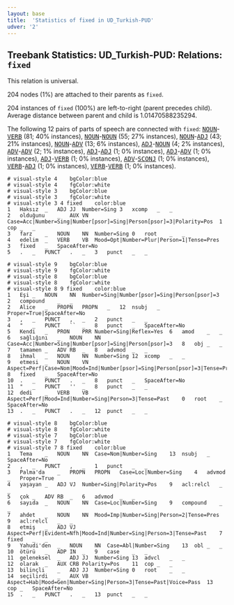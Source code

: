 ```yaml
---
layout: base
title:  'Statistics of fixed in UD_Turkish-PUD'
udver: '2'
---
```


## Treebank Statistics: UD_Turkish-PUD: Relations: `fixed`

This relation is universal.

204 nodes (1%) are attached to their parents as `fixed`.

204 instances of `fixed` (100%) are left-to-right (parent precedes child).
Average distance between parent and child is 1.01470588235294.

The following 12 pairs of parts of speech are connected with `fixed`: <tt><a href="tr_pud-pos-NOUN.html">NOUN</a></tt>-<tt><a href="tr_pud-pos-VERB.html">VERB</a></tt> (81; 40% instances), <tt><a href="tr_pud-pos-NOUN.html">NOUN</a></tt>-<tt><a href="tr_pud-pos-NOUN.html">NOUN</a></tt> (55; 27% instances), <tt><a href="tr_pud-pos-NOUN.html">NOUN</a></tt>-<tt><a href="tr_pud-pos-ADJ.html">ADJ</a></tt> (43; 21% instances), <tt><a href="tr_pud-pos-NOUN.html">NOUN</a></tt>-<tt><a href="tr_pud-pos-ADV.html">ADV</a></tt> (13; 6% instances), <tt><a href="tr_pud-pos-ADJ.html">ADJ</a></tt>-<tt><a href="tr_pud-pos-NOUN.html">NOUN</a></tt> (4; 2% instances), <tt><a href="tr_pud-pos-ADV.html">ADV</a></tt>-<tt><a href="tr_pud-pos-ADV.html">ADV</a></tt> (2; 1% instances), <tt><a href="tr_pud-pos-ADJ.html">ADJ</a></tt>-<tt><a href="tr_pud-pos-ADJ.html">ADJ</a></tt> (1; 0% instances), <tt><a href="tr_pud-pos-ADJ.html">ADJ</a></tt>-<tt><a href="tr_pud-pos-ADV.html">ADV</a></tt> (1; 0% instances), <tt><a href="tr_pud-pos-ADJ.html">ADJ</a></tt>-<tt><a href="tr_pud-pos-VERB.html">VERB</a></tt> (1; 0% instances), <tt><a href="tr_pud-pos-ADV.html">ADV</a></tt>-<tt><a href="tr_pud-pos-SCONJ.html">SCONJ</a></tt> (1; 0% instances), <tt><a href="tr_pud-pos-VERB.html">VERB</a></tt>-<tt><a href="tr_pud-pos-ADJ.html">ADJ</a></tt> (1; 0% instances), <tt><a href="tr_pud-pos-VERB.html">VERB</a></tt>-<tt><a href="tr_pud-pos-VERB.html">VERB</a></tt> (1; 0% instances).


~~~ conllu
# visual-style 4	bgColor:blue
# visual-style 4	fgColor:white
# visual-style 3	bgColor:blue
# visual-style 3	fgColor:white
# visual-style 3 4 fixed	color:blue
1	Haksız	_	ADJ	JJ	Number=Sing	3	xcomp	_	_
2	olduğunu	_	AUX	VN	Case=Acc|Number=Sing|Number[psor]=Sing|Person[psor]=3|Polarity=Pos	1	cop	_	_
3	farz	_	NOUN	NN	Number=Sing	0	root	_	_
4	edelim	_	VERB	VB	Mood=Opt|Number=Plur|Person=1|Tense=Pres	3	fixed	_	SpaceAfter=No
5	.	_	PUNCT	.	_	3	punct	_	_

~~~


~~~ conllu
# visual-style 9	bgColor:blue
# visual-style 9	fgColor:white
# visual-style 8	bgColor:blue
# visual-style 8	fgColor:white
# visual-style 8 9 fixed	color:blue
1	Eşi	_	NOUN	NN	Number=Sing|Number[psor]=Sing|Person[psor]=3	2	compound	_	_
2	Alice	_	PROPN	PROPN	_	12	nsubj	_	Proper=True|SpaceAfter=No
3	,	_	PUNCT	,	_	2	punct	_	_
4	"	_	PUNCT	``	_	8	punct	_	SpaceAfter=No
5	Kendi	_	PRON	PRR	Number=Sing|Reflex=Yes	6	amod	_	_
6	sağlığını	_	NOUN	NN	Case=Acc|Number=Sing|Number[psor]=Sing|Person[psor]=3	8	obj	_	_
7	tamamen	_	ADV	RB	_	8	advmod	_	_
8	ihmal	_	NOUN	NN	Number=Sing	12	xcomp	_	_
9	etmesi	_	NOUN	VN	Aspect=Perf|Case=Nom|Mood=Ind|Number[psor]=Sing|Person[psor]=3|Tense=Pres|VerbForm=Ger	8	fixed	_	SpaceAfter=No
10	.	_	PUNCT	.	_	8	punct	_	SpaceAfter=No
11	"	_	PUNCT	''	_	8	punct	_	_
12	dedi	_	VERB	VB	Aspect=Perf|Mood=Ind|Number=Sing|Person=3|Tense=Past	0	root	_	SpaceAfter=No
13	.	_	PUNCT	.	_	12	punct	_	_

~~~


~~~ conllu
# visual-style 8	bgColor:blue
# visual-style 8	fgColor:white
# visual-style 7	bgColor:blue
# visual-style 7	fgColor:white
# visual-style 7 8 fixed	color:blue
1	Tema	_	NOUN	NN	Case=Nom|Number=Sing	13	nsubj	_	SpaceAfter=No
2	,	_	PUNCT	,	_	1	punct	_	_
3	Palma'da	_	PROPN	PROPN	Case=Loc|Number=Sing	4	advmod	_	Proper=True
4	yaşayan	_	ADJ	VJ	Number=Sing|Polarity=Pos	9	acl:relcl	_	_
5	çok	_	ADV	RB	_	6	advmod	_	_
6	sayıda	_	NOUN	NN	Case=Loc|Number=Sing	9	compound	_	_
7	ahdet	_	NOUN	NN	Mood=Imp|Number=Sing|Person=2|Tense=Pres	9	acl:relcl	_	_
8	etmiş	_	ADJ	VJ	Aspect=Perf|Evident=Nfh|Mood=Ind|Number=Sing|Person=3|Tense=Past	7	fixed	_	_
9	Yahudi'den	_	NOUN	NN	Case=Abl|Number=Sing	13	obl	_	_
10	ötürü	_	ADP	IN	_	9	case	_	_
11	geleneksel	_	ADJ	JJ	Number=Sing	13	advcl	_	_
12	olarak	_	AUX	CRB	Polarity=Pos	11	cop	_	_
13	bilinçli	_	ADJ	JJ	Number=Sing	0	root	_	_
14	seçilirdi	_	AUX	VB	Aspect=Hab|Mood=Gen|Number=Sing|Person=3|Tense=Past|Voice=Pass	13	cop	_	SpaceAfter=No
15	.	_	PUNCT	.	_	13	punct	_	_

~~~


